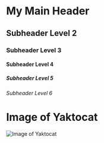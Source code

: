 # My Main Header
## Subheader Level 2
### Subheader Level 3
#### Subheader Level 4
##### Subheader Level 5
###### Subheader Level 6

# Image of Yaktocat

![Image of Yaktocat](https://octodex.github.com/images/yaktocat.png)